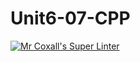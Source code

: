 # Unit6-07-CPP
[![Mr Coxall's Super Linter](https://github.com/ICS3U-Programming-MarcusW/Unit6-07-CPP/workflows/Mr%20Coxall's%20Super%20Linter/badge.svg)](https://github.com/ICS3U-Programming-MarcusW/Unit6-07-CPP/actions/)
